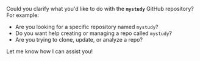Could you clarify what you'd like to do with the **`mystudy`** GitHub repository? For example:

- Are you looking for a specific repository named `mystudy`?
- Do you want help creating or managing a repo called `mystudy`?
- Are you trying to clone, update, or analyze a repo?

Let me know how I can assist you!
